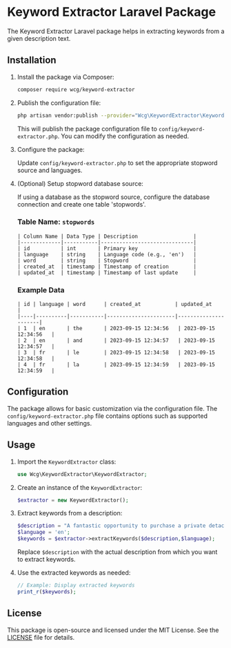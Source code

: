 # Keyword Extractor Laravel Package

The Keyword Extractor Laravel package helps in extracting keywords from a given description text.

## Installation

1.  Install the package via Composer:

    ```bash
    composer require wcg/keyword-extractor
    ```

2.  Publish the configuration file:

    ```bash
    php artisan vendor:publish --provider="Wcg\KeywordExtractor\KeywordExtractorServiceProvider" --tag=keyword-extractor-config
    ```

    This will publish the package configuration file to `config/keyword-extractor.php`. You can modify the configuration as needed.

3.  Configure the package:

    Update `config/keyword-extractor.php` to set the appropriate stopword source and languages.

4.  (Optional) Setup stopword database source:

    If using a database as the stopword source, configure the database connection and create one table 'stopwords'.

    ### Table Name: `stopwords`

        | Column Name | Data Type | Description                  |
        |-------------|-----------|------------------------------|
        | id          | int       | Primary key                  |
        | language    | string    | Language code (e.g., 'en')   |
        | word        | string    | Stopword                     |
        | created_at  | timestamp | Timestamp of creation        |
        | updated_at  | timestamp | Timestamp of last update     |

    ### Example Data

        | id | language | word      | created_at           | updated_at           |
        |----|----------|-----------|----------------------|----------------------|
        | 1  | en       | the       | 2023-09-15 12:34:56   | 2023-09-15 12:34:56   |
        | 2  | en       | and       | 2023-09-15 12:34:57   | 2023-09-15 12:34:57   |
        | 3  | fr       | le        | 2023-09-15 12:34:58   | 2023-09-15 12:34:58   |
        | 4  | fr       | la        | 2023-09-15 12:34:59   | 2023-09-15 12:34:59   |

## Configuration

The package allows for basic customization via the configuration file. The `config/keyword-extractor.php` file contains options such as supported languages and other settings.

## Usage

1. Import the `KeywordExtractor` class:

   ```php
   use Wcg\KeywordExtractor\KeywordExtractor;
   ```

2. Create an instance of the `KeywordExtractor`:

   ```php
   $extractor = new KeywordExtractor();
   ```

3. Extract keywords from a description:

   ```php
   $description = "A fantastic opportunity to purchase a private detached charming country residence...";
   $language = 'en';
   $keywords = $extractor->extractKeywords($description,$language);
   ```

   Replace `$description` with the actual description from which you want to extract keywords.

4. Use the extracted keywords as needed:

   ```php
   // Example: Display extracted keywords
   print_r($keywords);
   ```

## License

This package is open-source and licensed under the MIT License. See the [LICENSE](LICENSE) file for details.
